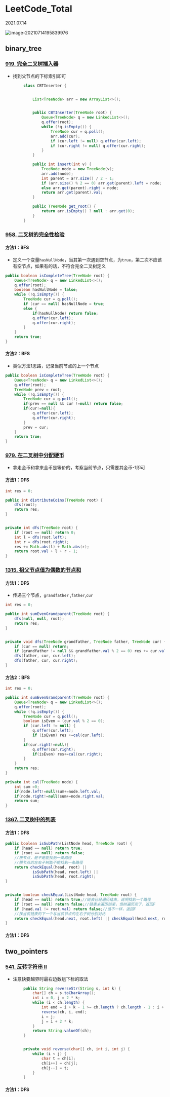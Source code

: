 # LeetCode_Total

2021.07.14

![image-20210714195839976](D:\Dev\SrcCode\geek-algorithm-leetcode\src\main\leetcode_manuscripts\leetcode\LeetCode_Total.assets\image-20210714195839976.png)

## binary_tree

### [919. 完全二叉树插入器](https://leetcode-cn.com/problems/complete-binary-tree-inserter/)

- 找到父节点的下标索引即可

```java
        class CBTInserter {


            List<TreeNode> arr = new ArrayList<>();


            public CBTInserter(TreeNode root) {
                Queue<TreeNode> q = new LinkedList<>();
                q.offer(root);
                while (!q.isEmpty()) {
                    TreeNode cur = q.poll();
                    arr.add(cur);
                    if (cur.left != null) q.offer(cur.left);
                    if (cur.right != null) q.offer(cur.right);
                }
            }

            public int insert(int v) {
                TreeNode node = new TreeNode(v);
                arr.add(node);
                int parent = arr.size() / 2 - 1;
                if (arr.size() % 2 == 0) arr.get(parent).left = node;
                else arr.get(parent).right = node;
                return arr.get(parent).val;
            }

            public TreeNode get_root() {
                return arr.isEmpty() ? null : arr.get(0);
            }
        }
```



### [958. 二叉树的完全性检验](https://leetcode-cn.com/problems/check-completeness-of-a-binary-tree/)

#### 方法1：BFS

- 定义一个变量`hasNullNode`，当其第一次遇到空节点，为`true`，第二次不应该有空节点，如果有的话，不符合完全二叉树定义

```java
public boolean isCompleteTree(TreeNode root) {
    Queue<TreeNode> q = new LinkedList<>();
    q.offer(root);
    boolean hasNullNode = false;
    while (!q.isEmpty()) {
        TreeNode cur = q.poll();
        if (cur == null) hasNullNode = true;
        else {
            if(hasNullNode) return false;
            q.offer(cur.left);
            q.offer(cur.right);
        }
    }
    return true;
}
```

#### 方法2：BFS

- 类似方法1思路，记录当前节点的上一个节点

```java
public boolean isCompleteTree(TreeNode root) {
    Queue<TreeNode> q = new LinkedList<>();
    q.offer(root);
    TreeNode prev = root;
    while (!q.isEmpty()) {
        TreeNode cur = q.poll();
        if(prev == null && cur !=null) return false;
        if(cur!=null){
            q.offer(cur.left);
            q.offer(cur.right);
        }
        prev = cur;
    }
    return true;
}
```

### [979. 在二叉树中分配硬币](https://leetcode-cn.com/problems/distribute-coins-in-binary-tree/)

- 拿走金币和拿来金币是等价的，考察当前节点，只需要其金币-1即可

#### 方法1：DFS

```java
int res = 0;

public int distributeCoins(TreeNode root) {
    dfs(root);
    return res;
}


private int dfs(TreeNode root) {
    if (root == null) return 0;
    int l = dfs(root.left);
    int r = dfs(root.right);
    res += Math.abs(l) + Math.abs(r);
    return root.val + l + r - 1;
}
```

### [1315. 祖父节点值为偶数的节点和](https://leetcode-cn.com/problems/sum-of-nodes-with-even-valued-grandparent/)

#### 方法1：DFS

- 传递三个节点，`grandfather` ,`father`,`cur`

```java
int res = 0;

public int sumEvenGrandparent(TreeNode root) {
    dfs(null, null, root);
    return res;
}


private void dfs(TreeNode grandfather, TreeNode father, TreeNode cur) {
    if (cur == null) return;
    if (grandfather != null && grandfather.val % 2 == 0) res += cur.val;
    dfs(father, cur, cur.left);
    dfs(father, cur, cur.right);
}
```

#### 方法2：BFS

```java
int res = 0;

public int sumEvenGrandparent(TreeNode root) {
    Queue<TreeNode> q = new LinkedList<>();
    q.offer(root);
    while (!q.isEmpty()) {
        TreeNode cur = q.poll();
        boolean isEven = (cur.val % 2 == 0);
        if (cur.left != null) {
            q.offer(cur.left);
            if (isEven) res +=cal(cur.left);
        }
        if(cur.right!=null){
            q.offer(cur.right);
            if(isEven) res+=cal(cur.right);
        }
    }
    return res;
}

private int cal(TreeNode node) {
    int sum =0;
    if(node.left!=null)sum+=node.left.val;
    if(node.right!=null)sum+=node.right.val;
    return sum;
}
```



### [1367. 二叉树中的列表](https://leetcode-cn.com/problems/linked-list-in-binary-tree/)

#### 方法1：DFS

```java
public boolean isSubPath(ListNode head, TreeNode root) {
    if (head == null) return true;
    if (root == null) return false;
    //根节点，是不是能找到一条路径
    //根节点的左右子树能不能找到一条路径
    return checkEqual(head, root) ||
            isSubPath(head, root.left) ||
            isSubPath(head, root.right);
}


private boolean checkEqual(ListNode head, TreeNode root) {
    if (head == null) return true;//链表已经遍历结束，说明找到一个路径
    if (root == null) return false;//链表未遍历结束，但树遍历完了，返回F
    if (head.val != root.val) return false;//值不一样，返回F
    //找当前链表的下一个与当前节点的左右子树分别对比
    return checkEqual(head.next, root.left) || checkEqual(head.next, root.right);
}
```







#### 方法1：DFS



## two_pointers

### [541. 反转字符串 II](https://leetcode-cn.com/problems/reverse-string-ii/)

- 注意快要越界时最右边数组下标的取法

```java
        public String reverseStr(String s, int k) {
            char[] ch = s.toCharArray();
            int i = 0, j = 2 * k;
            while (i < ch.length) {
                int end = i + k - 1 >= ch.length ? ch.length - 1 : i + k - 1;
                reverse(ch, i, end);
                i = j;
                j = i + 2 * k;
            }
            return String.valueOf(ch);
        }


        private void reverse(char[] ch, int i, int j) {
            while (i < j) {
                char t = ch[i];
                ch[i++] = ch[j];
                ch[j--] = t;
            }
        }
```







#### 方法1：DFS






